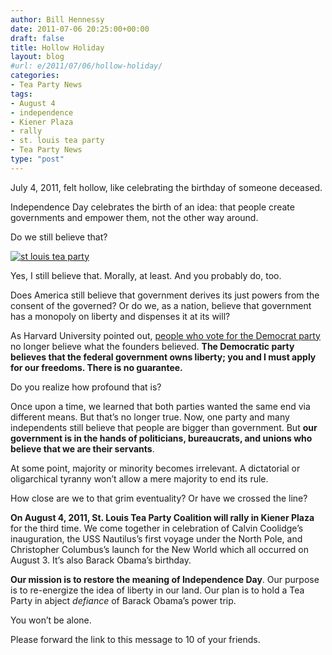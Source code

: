 ```yaml
---
author: Bill Hennessy
date: 2011-07-06 20:25:00+00:00
draft: false
title: Hollow Holiday
layout: blog
#url: e/2011/07/06/hollow-holiday/
categories:
- Tea Party News
tags:
- August 4
- independence
- Kiener Plaza
- rally
- st. louis tea party
- Tea Party News
type: "post"
---
```


July 4, 2011, felt hollow, like celebrating the birthday of someone deceased. 

Independence Day celebrates the birth of an idea: that people create governments and empower them, not the other way around. 

Do we still believe that?

[![st louis tea party](https://hennessysview.com/wp-content/uploads/2011/07/st-louis-tea-party_thumb.jpg)
](https://hennessysview.com/wp-content/uploads/2011/07/st-louis-tea-party.jpg)

Yes, I still believe that. Morally, at least. And you probably do, too. 

Does America still believe that government derives its just powers from the consent of the governed? Or do we, as a nation, believe that government has a monopoly on liberty and dispenses it at its will? 

As Harvard University pointed out, [people who vote for the Democrat party](https://hennessysview.com/limited-government/thank-you-harvard/) no longer believe what the founders believed. **The Democratic party believes that the federal government owns liberty; you and I must apply for our freedoms. There is no guarantee.** 

Do you realize how profound that is? 

Once upon a time, we learned that both parties wanted the same end via different means. But that’s no longer true. Now, one party and many independents still believe that people are bigger than government. But **our government is in the hands of politicians, bureaucrats, and unions who believe that we are their servants**. 

At some point, majority or minority becomes irrelevant. A dictatorial or oligarchical tyranny won’t allow a mere majority to end its rule. 

How close are we to that grim eventuality? Or have we crossed the line?

**On August 4, 2011, St. Louis Tea Party Coalition will rally in Kiener Plaza** for the third time. We come together in celebration of Calvin Coolidge’s inauguration, the USS Nautilus’s first voyage under the North Pole, and Christopher Columbus’s launch for the New World which all occurred on August 3. It’s also Barack Obama’s birthday. 

**Our mission is to restore the meaning of Independence Day**. Our purpose is to re-energize the idea of liberty in our land. Our plan is to hold a Tea Party in abject _defiance_ of Barack Obama’s power trip. 

You won’t be alone. 

Please forward the link to this message to 10 of your friends.
